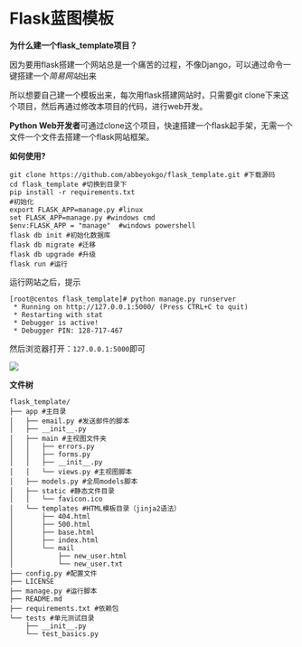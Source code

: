 # Flask蓝图模板

**为什么建一个flask_template项目？**

因为要用flask搭建一个网站总是一个痛苦的过程，不像Django，可以通过命令一键搭建一个*简易网站*出来

所以想要自己建一个模板出来，每次用flask搭建网站时，只需要git clone下来这个项目，然后再通过修改本项目的代码，进行web开发。

**Python Web开发者**可通过clone这个项目，快速搭建一个flask起手架，无需一个文件一个文件去搭建一个flask网站框架。


**如何使用?**

```
git clone https://github.com/abbeyokgo/flask_template.git #下载源码
cd flask_template #切换到目录下
pip install -r requirements.txt
#初始化
export FLASK_APP=manage.py #linux
set FLASK_APP=manage.py #windows cmd
$env:FLASK_APP = "manage"  #windows powershell
flask db init #初始化数据库
flask db migrate #迁移
flask db upgrade #升级
flask run #运行
```

运行网站之后，提示
```
[root@centos flask_template]# python manage.py runserver
 * Running on http://127.0.0.1:5000/ (Press CTRL+C to quit)
 * Restarting with stat
 * Debugger is active!
 * Debugger PIN: 128-717-467
```

然后浏览器打开：`127.0.0.1:5000`即可

![](https://ws1.sinaimg.cn/large/0074MymAgy1fz8a6oftzyj30y40a074j.jpg)



**文件树**
```
flask_template/
├── app #主目录
│   ├── email.py #发送邮件的脚本
│   ├── __init__.py
│   ├── main #主视图文件夹
│   │   ├── errors.py
│   │   ├── forms.py
│   │   ├── __init__.py
│   │   └── views.py #主视图脚本
│   ├── models.py #全局models脚本
│   ├── static #静态文件目录
│   │   └── favicon.ico
│   └── templates #HTML模板目录（jinja2语法）
│       ├── 404.html
│       ├── 500.html
│       ├── base.html
│       ├── index.html
│       └── mail
│           ├── new_user.html
│           └── new_user.txt
├── config.py #配置文件
├── LICENSE
├── manage.py #运行脚本
├── README.md
├── requirements.txt #依赖包
└── tests #单元测试目录
    ├── __init__.py
    └── test_basics.py
```
